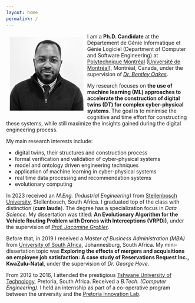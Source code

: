 ```yaml
---
layout: home
permalink: /
---
```

<img alt="Carlos Pambo" src="/assets/images/carlos_pambo-headshot.png" align="left" style="width:200px; margin: 10px 10px 10px 10px;" />

I am a **Ph.D. Candidate** at the Département de Génie Informatique et Génie Logiciel (Department of Computer and Software Engineering) at [Polytechnique Montréal](https://www.polymtl.ca) ([Université de Montréal](https://www.umontreal.ca/)), Montréal, Canada, under the supervision of [_Dr. Bentley Oakes_](https://www.polymtl.ca/expertises/oakes-bentley).

My research focuses on **the use of machine learning (ML) approaches to accelerate the construction of digital twins (DT) for complex cyber-physical systems**. The goal is to minimise the cognitive and time effort for constructing these systems, while still maximize the insights gained during the digital engineering process.

My main research interests include:
* digital twins, their structures and construction process
* formal verification and validation of cyber-physical systems
* model and ontology driven engineering techniques
* application of machine learning in cyber-physical systems
* real time data processing and recommendation systems
* evolutionary computing

In 2023 received an _M.Eng. (Industrial Engineering)_ from [Stellenbosch University](https://www.sun.ac.za/english), Stellenbosch, South Africa. 
I graduated top of the class with distinction (**cum laude**). The degree has a specialization focus in _Data Science_. 
My dissertation was titled: **An Evolutionary Algorithm for the Vehicle Routing Problem with Drones with Interceptions (VRPDi)**, under the supervision of [_Prof. Jacomine Grobler_](https://scholar.google.co.za/citations?user=_Fm9-S8AAAAJ&hl=en).

Before that, in 2019 I received a _Master of Business Administration (MBA)_ from [University of South Africa](https://www.unisa.ac.za/), Johannesburg, South Africa.
My mini-dissertation topic was **Exploring the effects of mergers and acquisitions on employee job satisfaction:
A case study of Reservations Request Inc., KwaZulu-Natal**, under the supervision of _Dr. George Hove_.

From 2012 to 2016, I attended the prestigious [Tshwane University of Technology](https://www.tut.ac.za/), Pretoria, South Africa.
Received a _B.Tech. (Computer Engineering)_. I held an internship as part of a co-operative program between the university and the [Pretoria Innovation Lab](https://www.theinnovationhub.com/).


